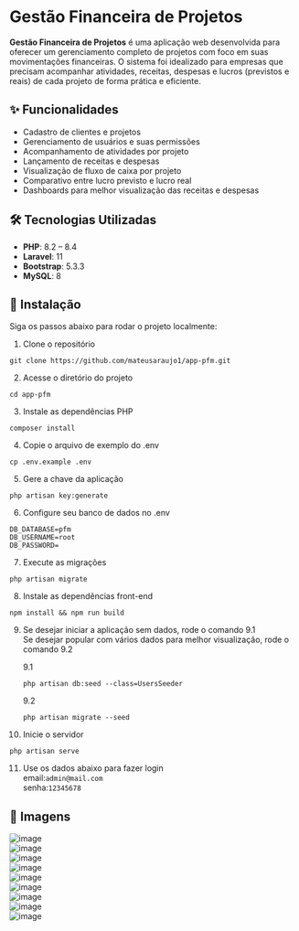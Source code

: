 # Gestão Financeira de Projetos

**Gestão Financeira de Projetos** é uma aplicação web desenvolvida para oferecer um gerenciamento completo de projetos com foco em suas movimentações financeiras. O sistema foi idealizado para empresas que precisam acompanhar atividades, receitas, despesas e lucros (previstos e reais) de cada projeto de forma prática e eficiente.

## ✨ Funcionalidades

- Cadastro de clientes e projetos
- Gerenciamento de usuários e suas permissões
- Acompanhamento de atividades por projeto
- Lançamento de receitas e despesas
- Visualização de fluxo de caixa por projeto
- Comparativo entre lucro previsto e lucro real
- Dashboards para melhor visualização das receitas e despesas

## 🛠️ Tecnologias Utilizadas

- **PHP**: 8.2 – 8.4  
- **Laravel**: 11  
- **Bootstrap**: 5.3.3  
- **MySQL**: 8

## 🚀 Instalação

Siga os passos abaixo para rodar o projeto localmente:

1. Clone o repositório
```
git clone https://github.com/mateusaraujo1/app-pfm.git
```

2. Acesse o diretório do projeto
```
cd app-pfm
```

3. Instale as dependências PHP
```
composer install
```

4. Copie o arquivo de exemplo do .env
```
cp .env.example .env
```

5. Gere a chave da aplicação
```
php artisan key:generate
```

6. Configure seu banco de dados no .env
```
DB_DATABASE=pfm
DB_USERNAME=root
DB_PASSWORD=
```

7. Execute as migrações
```
php artisan migrate
```

8. Instale as dependências front-end
```
npm install && npm run build
```

9. Se desejar iniciar a aplicação sem dados, rode o comando 9.1 <br>
   Se desejar popular com vários dados para melhor visualização, rode o comando 9.2

    9.1
   ```
   php artisan db:seed --class=UsersSeeder
   ```
   9.2
   ```
   php artisan migrate --seed
   ```

10. Inicie o servidor
```
php artisan serve
```

11. Use os dados abaixo para fazer login <br>
email:```admin@mail.com``` <br>
senha:```12345678```

## 🌆 Imagens

![image](https://github.com/user-attachments/assets/c75502dd-183c-4344-8ddf-8e47cb6d99f2) <br>
![image](https://github.com/user-attachments/assets/a1f413a0-1c01-4c55-b3f4-36e7200bfa92) <br>
![image](https://github.com/user-attachments/assets/853a2236-615f-4026-ab57-3c3890d2066e) <br>
![image](https://github.com/user-attachments/assets/20381569-2fd5-4b3f-913d-12b290eaa033) <br>
![image](https://github.com/user-attachments/assets/1f71b426-b65a-4f60-984e-6e29b04f8a0f) <br>
![image](https://github.com/user-attachments/assets/c3d154a7-a6c9-4eb0-b397-3e02b622a697) <br>
![image](https://github.com/user-attachments/assets/39593eb4-f02a-4626-b360-f82cb7d233c5) <br>
![image](https://github.com/user-attachments/assets/fb21bd23-1c20-4050-922d-c6b1f7a3b9e3) <br>
![image](https://github.com/user-attachments/assets/e7fe4a28-041e-4228-8ea4-218903f7ab8e) <br>
